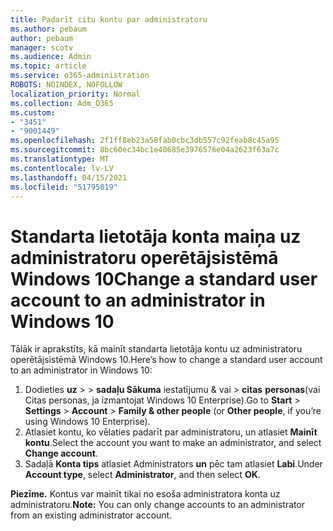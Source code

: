 ```yaml
---
title: Padarīt citu kontu par administratoru
ms.author: pebaum
author: pebaum
manager: scotv
ms.audience: Admin
ms.topic: article
ms.service: o365-administration
ROBOTS: NOINDEX, NOFOLLOW
localization_priority: Normal
ms.collection: Adm_O365
ms.custom:
- "3451"
- "9001449"
ms.openlocfilehash: 2f1ff8eb23a58fab0cbc3db557c92feab8c45a95
ms.sourcegitcommit: 8bc60ec34bc1e40685e3976576e04a2623f63a7c
ms.translationtype: MT
ms.contentlocale: lv-LV
ms.lasthandoff: 04/15/2021
ms.locfileid: "51795019"
---
```

# <a name="change-a-standard-user-account-to-an-administrator-in-windows-10"></a><span data-ttu-id="4380c-102">Standarta lietotāja konta maiņa uz administratoru operētājsistēmā Windows 10</span><span class="sxs-lookup"><span data-stu-id="4380c-102">Change a standard user account to an administrator in Windows 10</span></span>

<span data-ttu-id="4380c-103">Tālāk ir aprakstīts, kā mainīt standarta lietotāja kontu uz administratoru operētājsistēmā Windows 10.</span><span class="sxs-lookup"><span data-stu-id="4380c-103">Here’s how to change a standard user account to an administrator in Windows 10:</span></span>

1. <span data-ttu-id="4380c-104">Dodieties **uz**  >    >  **sadaļu Sākuma** iestatījumu & vai  >  **citas** **personas**(vai Citas personas, ja izmantojat Windows 10 Enterprise).</span><span class="sxs-lookup"><span data-stu-id="4380c-104">Go to **Start** > **Settings** > **Account** > **Family & other people** (or **Other people**, if you’re using Windows 10 Enterprise).</span></span>
2. <span data-ttu-id="4380c-105">Atlasiet kontu, ko vēlaties padarīt par administratoru, un atlasiet **Mainīt kontu**.</span><span class="sxs-lookup"><span data-stu-id="4380c-105">Select the account you want to make an administrator, and select **Change account**.</span></span>
3. <span data-ttu-id="4380c-106">Sadaļā **Konta tips** atlasiet Administrators **un** pēc tam atlasiet **Labi**.</span><span class="sxs-lookup"><span data-stu-id="4380c-106">Under **Account type**, select **Administrator**, and then select **OK**.</span></span>

<span data-ttu-id="4380c-107">**Piezīme.** Kontus var mainīt tikai no esoša administratora konta uz administratoru.</span><span class="sxs-lookup"><span data-stu-id="4380c-107">**Note:** You can only change accounts to an administrator from an existing administrator account.</span></span>